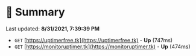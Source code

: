 # 📖 Summary
Last updated: **8/31/2021, 7:39:39 PM**

- `GET` [https://uptimerfree.tk](https://uptimerfree.tk) - **Up** (747ms)
- `GET` [https://monitoruptimer.tk](https://monitoruptimer.tk) - **Up** (474ms)

